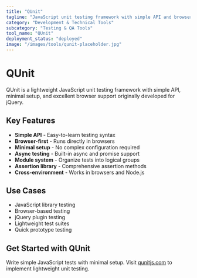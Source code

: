 ```yaml
---
title: "QUnit"
tagline: "JavaScript unit testing framework with simple API and browser support"
category: "Development & Technical Tools"
subcategory: "Testing & QA Tools"
tool_name: "QUnit"
deployment_status: "deployed"
image: "/images/tools/qunit-placeholder.jpg"
---
```


# QUnit

QUnit is a lightweight JavaScript unit testing framework with simple API, minimal setup, and excellent browser support originally developed for jQuery.

## Key Features

- **Simple API** - Easy-to-learn testing syntax
- **Browser-first** - Runs directly in browsers
- **Minimal setup** - No complex configuration required
- **Async testing** - Built-in async and promise support
- **Module system** - Organize tests into logical groups
- **Assertion library** - Comprehensive assertion methods
- **Cross-environment** - Works in browsers and Node.js

## Use Cases

- JavaScript library testing
- Browser-based testing
- jQuery plugin testing
- Lightweight test suites
- Quick prototype testing

## Get Started with QUnit

Write simple JavaScript tests with minimal setup. Visit [qunitjs.com](https://qunitjs.com) to implement lightweight unit testing.